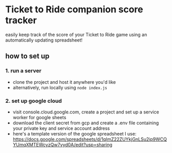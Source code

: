 # Ticket to Ride companion score tracker
easily keep track of the score of your Ticket to Ride game using an automatically updating spreadsheet!


## how to set up
### 1. run a server
- clone the project and host it anywhere you'd like  
- alternatively, run locally using `node index.js`  

### 2. set up google cloud
- visit console.cloud.google.com, create a project and set up a service worker for google sheets  
- download the client secret from gcp and create a .env file containing your private key and service account address  
- here's a template version of the google spreadsheet I use: https://docs.google.com/spreadsheets/d/1qImZ22ZUYkjGnLSu2ip9WCQYUmqXMTEWcyzQw7vyd0A/edit?usp=sharing
